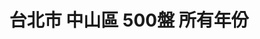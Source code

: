 ---
title: "台北市 中山區 500盤 所有年份"
keywords:
  - 美食競賽
  - 台灣美食
  - 美食精選
datePublished: "2025-06-30"
dateModified: "2025-07-01"
city: "台北市"
district: "中山區"
award: "500盤"
year: "所有年份"
page: 3
count: 54

restaurants:
  - name: "吉甘槑喆"
    address: "台北市中山區中山北路二段11巷7-2號"
    phone: ""
    geo: "25.052843290469205, 121.52377659404154"
    google_map: "https://maps.app.goo.gl/cG5nNamC7RM6K5oR9"
    footinder: "https://footinder.com.tw/%e5%8f%b0%e5%8c%97%e5%b8%82%e4%b8%ad%e5%b1%b1%e5%8d%80/362122/"
    official: "https://www.facebook.com/mezetaipei"
    award:
    - name: "500盤"
      year: "2024"
  - name: "欣葉台菜創始店"
    address: "台北市中山區雙城街34之1號"
    phone: "0225963255"
    geo: "25.066504585919787, 121.52427856752698"
    google_map: "https://maps.app.goo.gl/bBtfQV3DJY1DwtBh9"
    footinder: "https://footinder.com.tw/%E5%8F%B0%E5%8C%97%E5%B8%82%E4%B8%AD%E5%B1%B1%E5%8D%80/7773/"
    official: "https://www.shinyeh.com.tw/content/zh/brand/Index.aspx?BrandId=1"
    award:
    - name: "500盤"
      year: "2024"
  - name: "鮨香"
    address: "台北市中山區林森北路485巷10號1樓"
    phone: ""
    geo: "25.061113742491376, 121.52615334259835"
    google_map: "https://maps.app.goo.gl/5s3ya9spiKFv6E799"
    footinder: "https://footinder.com.tw/%E5%8F%B0%E5%8C%97%E5%B8%82%E4%B8%AD%E5%B1%B1%E5%8D%80/362126/"
    official: "https://www.instagram.com/sushi_kaori_2024/"
    award:
    - name: "500盤"
      year: "2024"
  - name: "Impromptu by Paul Lee"
    address: "台北市中山區中山北路二段39巷3號B1"
    phone: "0225212518"
    geo: "25.05417685841221, 121.52423063792575"
    google_map: "https://maps.app.goo.gl/KzbjU6DDMxacNCKE6"
    footinder: "https://footinder.com.tw/%E5%8F%B0%E5%8C%97%E5%B8%82%E4%B8%AD%E5%B1%B1%E5%8D%80/46994/"
    official: "http://www.impromptu.com.tw/"
    award:
    - name: "500盤"
      year: "2024"
  - name: "台北晶華蘭亭"
    address: "台北市中山區中山北路二段39巷3號"
    phone: "0225215000#3680"
    geo: "25.054188522340223, 121.52424008371192"
    google_map: "https://maps.app.goo.gl/48jZuEnSb5hXnG729"
    footinder: "https://footinder.com.tw/%E5%8F%B0%E5%8C%97%E5%B8%82%E4%B8%AD%E5%B1%B1%E5%8D%80/52645/"
    official: "https://www.regenttaiwan.com/dining/lan-ting"
    award:
    - name: "500盤"
      year: "2024"
  - name: "彭園"
    address: "台北市中山區林森北路380號2F"
    phone: "0225519157"
    geo: "25.058392070937916, 121.52540054932882"
    google_map: "https://maps.app.goo.gl/ALFGjEpnxhH3mtKf7"
    footinder: "https://footinder.com.tw/%E5%8F%B0%E5%8C%97%E5%B8%82%E4%B8%AD%E5%B1%B1%E5%8D%80/31250/"
    official: "https://www.pengyuan.com.tw/"
    award:
    - name: "500盤"
      year: "2024"
  - name: "茂園餐廳"
    address: "台北市中山區長安東路二段185號"
    phone: "0227528587"
    geo: "25.048429960353744, 121.54263645234836"
    google_map: "https://maps.app.goo.gl/GoACVTevY2bM3yVF8"
    footinder: "https://footinder.com.tw/%E5%8F%B0%E5%8C%97%E5%B8%82%E4%B8%AD%E5%B1%B1%E5%8D%80/267/"
    official: "http://www.maoyuan.tw/"
    award:
    - name: "500盤"
      year: "2024"
  - name: "明水397食堂(暫時關閉)"
    address: "台北市中山區北安路538巷1弄11號"
    phone: "0225325687"
    geo: "25.08011439002764, 121.54845556436868"
    google_map: "https://maps.app.goo.gl/w64f3A2jxzkmWee89"
    footinder: "https://footinder.com.tw/%e5%8f%b0%e5%8c%97%e5%b8%82%e4%b8%ad%e5%b1%b1%e5%8d%80/50077/"
    official: ""
    award:
    - name: "500盤"
      year: "2024"
  - name: "大正浪漫日本料理"
    address: "台北市中山區復興南路一段30巷1號"
    phone: "0227720680"
    geo: "25.046382572792798, 121.5434877645845"
    google_map: "https://maps.app.goo.gl/ixRWfUEn4JqfgiBu7"
    footinder: "https://footinder.com.tw/%e5%8f%b0%e5%8c%97%e5%b8%82%e4%b8%ad%e5%b1%b1%e5%8d%80/8442/"
    official: "https://www.facebook.com/Taishouroman/"
    award:
    - name: "500盤"
      year: "2024"
---